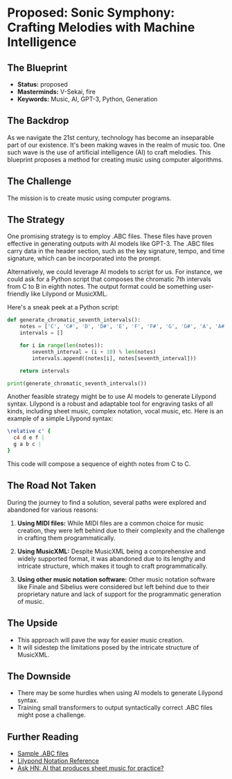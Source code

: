 # Proposed: Sonic Symphony: Crafting Melodies with Machine Intelligence

## The Blueprint

- **Status:** proposed
- **Masterminds:** V-Sekai, fire
- **Keywords:** Music, AI, GPT-3, Python, Generation

## The Backdrop

As we navigate the 21st century, technology has become an inseparable part of our existence. It's been making waves in the realm of music too. One such wave is the use of artificial intelligence (AI) to craft melodies. This blueprint proposes a method for creating music using computer algorithms.

## The Challenge

The mission is to create music using computer programs.

## The Strategy

One promising strategy is to employ .ABC files. These files have proven effective in generating outputs with AI models like GPT-3. The .ABC files carry data in the header section, such as the key signature, tempo, and time signature, which can be incorporated into the prompt.

Alternatively, we could leverage AI models to script for us. For instance, we could ask for a Python script that composes the chromatic 7th intervals from C to B in eighth notes. The output format could be something user-friendly like Lilypond or MusicXML.

Here's a sneak peek at a Python script:

```python
def generate_chromatic_seventh_intervals():
    notes = ['C', 'C#', 'D', 'D#', 'E', 'F', 'F#', 'G', 'G#', 'A', 'A#', 'B']
    intervals = []

    for i in range(len(notes)):
        seventh_interval = (i + 10) % len(notes)
        intervals.append((notes[i], notes[seventh_interval]))

    return intervals

print(generate_chromatic_seventh_intervals())
```

Another feasible strategy might be to use AI models to generate Lilypond syntax. Lilypond is a robust and adaptable tool for engraving tasks of all kinds, including sheet music, complex notation, vocal music, etc. Here is an example of a simple Lilypond syntax:

```lilypond
\relative c' {
  c4 d e f |
  g a b c |
}
```

This code will compose a sequence of eighth notes from C to C.

## The Road Not Taken

During the journey to find a solution, several paths were explored and abandoned for various reasons:

1. **Using MIDI files:** While MIDI files are a common choice for music creation, they were left behind due to their complexity and the challenge in crafting them programmatically.

2. **Using MusicXML:** Despite MusicXML being a comprehensive and widely supported format, it was abandoned due to its lengthy and intricate structure, which makes it tough to craft programmatically.

3. **Using other music notation software:** Other music notation software like Finale and Sibelius were considered but left behind due to their proprietary nature and lack of support for the programmatic generation of music.

## The Upside

- This approach will pave the way for easier music creation.
- It will sidestep the limitations posed by the intricate structure of MusicXML.

## The Downside

- There may be some hurdles when using AI models to generate Lilypond syntax.
- Training small transformers to output syntactically correct .ABC files might pose a challenge.

## Further Reading

- [Sample .ABC files](https://gwern.net/gpt-2-music)
- [Lilypond Notation Reference](https://lilypond.org/doc/v2.24/Documentation/notation/index)
- [Ask HN: AI that produces sheet music for practice?](https://news.ycombinator.com/item?id=37016049)
